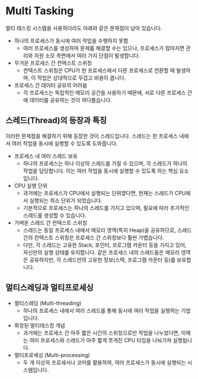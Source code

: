 # Multi Tasking 

멀티 태스킹 시스템을 사용하더라도 아래와 같은 문제점이 남아 있습니다.

- 하나의 프로세스가 동시에 여러 작업을 수행하지 못함
    - 여러 프로세스를 생성하여 문제를 해결할 수는 있으나, 프로세스가 많아지면 관리와 자원 소모 측면에서 여러 가지 단점이 발생합니다.
- 무거운 프로세스 간 컨텍스트 스위칭
    - 컨텍스트 스위칭은 CPU가 한 프로세스에서 다른 프로세스로 전환할 때 발생하며, 이 작업은 상대적으로 무겁고 비용이 큽니다.
- 프로세스 간 데이터 공유의 어려움
    - 각 프로세스는 독립적인 메모리 공간을 사용하기 때문에, 서로 다른 프로세스 간에 데이터를 공유하는 것이 까다롭습니다.

## 스레드(Thread)의 등장과 특징

이러한 문제점을 해결하기 위해 등장한 것이 스레드입니다. 스레드는 한 프로세스 내에서 여러 작업을 동시에 실행할 수 있도록 도와줍니다.

- 프로세스 내 여러 스레드 보유
    - 하나의 프로세스는 하나 이상의 스레드를 가질 수 있으며, 각 스레드가 하나의 작업을 담당합니다. 이는 여러 작업을 동시에 실행할 수 있도록 하는 핵심 요소입니다.
- CPU 실행 단위
    - 과거에는 프로세스가 CPU에서 실행되는 단위였다면, 현재는 스레드가 CPU에서 실행되는 최소 단위가 되었습니다.
    - 기본적으로 프로세스는 하나의 스레드를 가지고 있으며, 필요에 따라 추가적인 스레드를 생성할 수 있습니다.
- 가벼운 스레드 간 컨텍스트 스위칭
    - 스레드는 동일 프로세스 내에서 메모리 영역(특히 Heap)을 공유하므로, 스레드 간의 컨텍스트 스위칭은 프로세스 간 스위칭보다 훨씬 가볍습니다.
    - 다만, 각 스레드는 고유한 Stack, 포인터, 프로그램 카운터 등을 가지고 있어, 자신만의 실행 상태를 유지합니다. 같은 프로세스 내의 스레드들은 메모리 영역은 공유하지만, 각 스레드만의 고유한 정보(스택, 프로그램 카운터 등)를 보유합니다.

## 멀티스레딩과 멀티프로세싱

- 멀티스레딩 (Multi-threading)
    - 하나의 프로세스 내에서 여러 스레드를 통해 동시에 여러 작업을 실행하는 기법입니다.
- 확장된 멀티태스킹 개념
    - 과거에는 프로세스 간 아주 짧은 시간의 스위칭으로만 작업을 나누었다면, 이제는 여러 프로세스와 스레드가 아주 짧게 쪼개진 CPU 타임을 나눠가져 실행됩니다.
- 멀티프로세싱 (Multi-processing)
    - 두 개 이상의 프로세서나 코어를 활용하여, 여러 프로세스가 동시에 실행되는 시스템입니다.